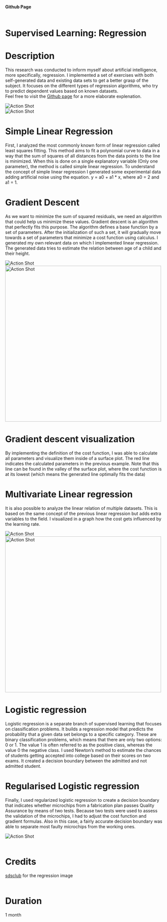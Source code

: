 
<script>
    import {FaGithub} from 'svelte-icons/fa';
</script>

<div class="socials flex  " style="padding-bottom:20px;">
     <b style="padding-right:20px; padding-top:5px">Github Page</b>
    <span>
        <a  href="https://github.com/gillianassi/ResearchProject_Regression" target="_blank" rel="no-referrer"><FaGithub />
        </a>
    </span>
</div>

# Supervised Learning: Regression


<div id="markdownBody">
    <div class="grid-container grid-centered-container reversed-col-content">
        <div>
            <h1 class="title">Description</h1>
            <p>
            This research was conducted to inform myself about artificial intelligence, more specifically, regression. I implemented a set of exercises with both self-generated data and existing data sets to get a better grasp of the subject. It focuses on the different types of regression algorithms, who try to predict dependent values based on known datasets. <br>Feel free to visit the <a class="text-gPrimaryColor underline font-bold" href="https://github.com/gillianassi/ResearchProject_Regression" target="_blank" rel="no-referrer">Github page</a> for a more elaborate explenation.
            </p>
        </div>
        <img class="rounded-3xl shadow-xl"  src="https://ik.imagekit.io/gillianassi/Research/Regression/Linear-vs-Multiple-Regression-02-min_L9CJMuYX4.png?ik-sdk-version=javascript-1.4.3&updatedAt=1661776191112" alt="Action Shot"  width="auto" />
    </div>
    <div class="grid-container grid-centered-container">
        <img class="rounded-3xl shadow-xl"  src="https://ik.imagekit.io/gillianassi/Research/Regression/SimpleLinearRegression_8azNrUgLj.png?ik-sdk-version=javascript-1.4.3&updatedAt=1651710302539" alt="Action Shot"  width="auto" />
        <div>
            <h1 class="title">Simple Linear Regression</h1>
            <p>
                First, I analyzed the most commonly known form of linear regression called least squares fitting. This method aims to fit a polynomial curve to data in a way that the sum of squares of all distances from the data points to the line is minimized. When this is done on a single explanatory variable (Only one parameter), the method is called simple linear regression.
                To understand the concept of simple linear regression I generated some experimental data adding artificial noise using the equation.
                y = a0 + a1 * x, where a0 = 2 and a1 = 1.
            </p>
        </div>
    </div>
    <div class="grid-container grid-centered-container reversed-col-content">
        <div>
            <h1 class="title">Gradient Descent</h1>
            <div>
                <p>
                    As we want to minimize the sum of squared residuals, we need an algorithm that could help us minimize these values.
                    Gradient descent is an algorithm that perfectly fits this purpose. The algorithm defines a base function by a set of parameters. After the initialization of such a set, it will gradually move towards a set of parameters that minimize a cost function using calculus.
                    I generated my own relevant data on which I implemented linear regression. The generated data tries to estimate the relation between age of a child and their height.
                </p>
            </div>
        </div>
         <img class="rounded-3xl shadow-xl" src="https://ik.imagekit.io/gillianassi/Research/Regression/Example1GDSLR_TE9XgftoL.png?ik-sdk-version=javascript-1.4.3&updatedAt=1651710536113" alt="Action Shot"  width="auto" />
    </div>
    <div class="grid-container grid-centered-container">
        <img class="rounded-3xl shadow-xl"  src="https://ik.imagekit.io/gillianassi/Research/Regression/GradientDescent_RhBz63wz1.png?ik-sdk-version=javascript-1.4.3&updatedAt=1651710302569" alt="Action Shot"  width="500px" />
        <div>
            <h1 class="title">Gradient descent visualization</h1>
            <p>
                By implementing the definition of the cost function, I was able to calculate all parameters and visualize them inside of a surface plot. The red line indicates the calculated parameters in the previous example. Note that this line can be found in the valley of the surface plot, where the cost function is at its lowest (which means the generated line optimally fits the data)
            </p>
        </div>
    </div>
    <div class="grid-container grid-centered-container reversed-col-content">
        <div>
            <h1 class="title">Multivariate Linear regression</h1>
            <div>
                <p>
                    It is also possible to analyze the linear relation of multiple datasets. This is based on the same concept of the previous linear regression but adds extra variables to the field.
                    I visualized in a graph how the cost gets influenced by the learning rate.
                </p>
            </div>
        </div>
         <img class="rounded-3xl shadow-xl" src="https://ik.imagekit.io/gillianassi/Research/Regression/MultivariateRegression_zkX3UQMNl.png?ik-sdk-version=javascript-1.4.3&updatedAt=1651710302552" alt="Action Shot"  width="auto" />
    </div>
    <div class="grid-container grid-centered-container">
        <img class="rounded-3xl shadow-xl"  src="https://ik.imagekit.io/gillianassi/Research/Regression/NewtonsMethod_OpZynmfNa.png?ik-sdk-version=javascript-1.4.3&updatedAt=1651710302813" alt="Action Shot"  width="500px" />
        <div>
            <h1 class="title">Logistic regression</h1>
            <p>
                Logistic regression is a separate branch of supervised learning that focuses on classification problems. It builds a regression model that predicts the probability that a given data set belongs to a specific category. These are binary classification problems, which means that there are only two options: 0 or 1. The value 1 is often referred to as the positive class, whereas the value 0 the negative class.
                I used Newton’s method to estimate the chances of students getting accepted into college based on their scores on two exams. It created a decision boundary between the admitted and not admitted student. 
            </p>
        </div>
    </div>
    <div class="grid-container grid-centered-container reversed-col-content">
        <div>
            <h1 class="title">Regularised Logistic regression</h1>
            <div>
                <p>
                    Finally, I used regularized logistic regression to create a decision boundary that indicates whether microchips from a fabrication plan passes Quality Assurance by means of two tests. Because two tests were used to assess the validation of the microchips, I had to adjust the cost function and gradient formulas. 
                    Also in this case, a fairly accurate decision boundary was able to separate most faulty microchips from the working ones.
                </p>
            </div>
        </div>
         <img class="rounded-3xl shadow-xl" src="https://ik.imagekit.io/gillianassi/Research/Regression/RegulisedLogisticRegression_7r6x1Qkpy.png?ik-sdk-version=javascript-1.4.3&updatedAt=1651710302550" alt="Action Shot"  width="auto" />
    </div>
</div>
<br>

# Credits
 <a class="text-gPrimaryColor underline font-bold" href="https://sdsclub.com/linear-regression-vs-multiple-regression-know-the-difference/" target="_blank" rel="no-referrer">sdsclub</a> for the regression image
<br><br>

# Duration
1 month
